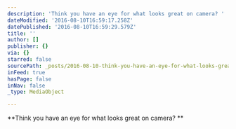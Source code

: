 ```yaml
---
description: 'Think you have an eye for what looks great on camera? '
dateModified: '2016-08-10T16:59:17.258Z'
datePublished: '2016-08-10T16:59:29.579Z'
title: ''
author: []
publisher: {}
via: {}
starred: false
sourcePath: _posts/2016-08-10-think-you-have-an-eye-for-what-looks-great-on-camera.md
inFeed: true
hasPage: false
inNav: false
_type: MediaObject

---
```

**Think you have an eye for what looks great on camera? **